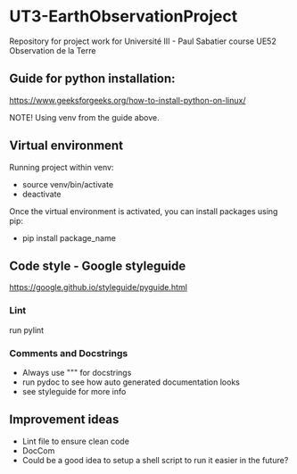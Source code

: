 # UT3-EarthObservationProject
Repository for project work for Université III - Paul Sabatier course UE52 Observation de la Terre


## Guide for python installation:
https://www.geeksforgeeks.org/how-to-install-python-on-linux/

NOTE! Using venv from the guide above.

## Virtual environment
Running project within venv:
* source venv/bin/activate
* deactivate

Once the virtual environment is activated, you can install packages using pip:
* pip install package_name

## Code style - Google styleguide
https://google.github.io/styleguide/pyguide.html

### Lint
run pylint

### Comments and Docstrings
* Always use """ for docstrings
* run pydoc to see how auto generated documentation looks
* see styleguide for more info

## Improvement ideas
* Lint file to ensure clean code
* DocCom
* Could be a good idea to setup a shell script to run it easier in the future?


